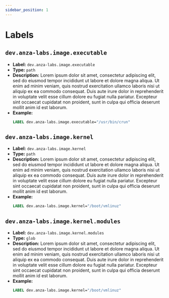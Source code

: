 ```yaml
---
sidebar_position: 1
---
```


# Labels

## `dev.anza-labs.image.executable`

* **Label:** `dev.anza-labs.image.executable`
* **Type:** `path`
* **Description:**
    Lorem ipsum dolor sit amet, consectetur adipiscing elit, sed do eiusmod tempor incididunt ut labore et dolore magna aliqua. Ut enim ad minim veniam, quis nostrud exercitation ullamco laboris nisi ut aliquip ex ea commodo consequat. Duis aute irure dolor in reprehenderit in voluptate velit esse cillum dolore eu fugiat nulla pariatur. Excepteur sint occaecat cupidatat non proident, sunt in culpa qui officia deserunt mollit anim id est laborum.
* **Example:**
    ```Dockerfile
    LABEL dev.anza-labs.image.executable="/usr/bin/crun"
    ```

## `dev.anza-labs.image.kernel`

* **Label:** `dev.anza-labs.image.kernel`
* **Type:** `path`
* **Description:**
    Lorem ipsum dolor sit amet, consectetur adipiscing elit, sed do eiusmod tempor incididunt ut labore et dolore magna aliqua. Ut enim ad minim veniam, quis nostrud exercitation ullamco laboris nisi ut aliquip ex ea commodo consequat. Duis aute irure dolor in reprehenderit in voluptate velit esse cillum dolore eu fugiat nulla pariatur. Excepteur sint occaecat cupidatat non proident, sunt in culpa qui officia deserunt mollit anim id est laborum.
* **Example:**
    ```Dockerfile
    LABEL dev.anza-labs.image.kernel="/boot/vmlinuz"
    ```

## `dev.anza-labs.image.kernel.modules`

* **Label:** `dev.anza-labs.image.kernel.modules`
* **Type:** `glob`
* **Description:**
    Lorem ipsum dolor sit amet, consectetur adipiscing elit, sed do eiusmod tempor incididunt ut labore et dolore magna aliqua. Ut enim ad minim veniam, quis nostrud exercitation ullamco laboris nisi ut aliquip ex ea commodo consequat. Duis aute irure dolor in reprehenderit in voluptate velit esse cillum dolore eu fugiat nulla pariatur. Excepteur sint occaecat cupidatat non proident, sunt in culpa qui officia deserunt mollit anim id est laborum.
* **Example:**
    ```Dockerfile
    LABEL dev.anza-labs.image.kernel="/boot/vmlinuz"
    ```
